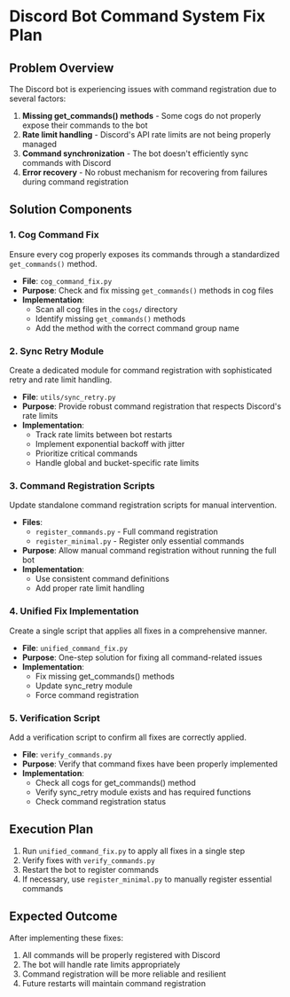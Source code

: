 # Discord Bot Command System Fix Plan

## Problem Overview

The Discord bot is experiencing issues with command registration due to several factors:

1. **Missing get_commands() methods** - Some cogs do not properly expose their commands to the bot
2. **Rate limit handling** - Discord's API rate limits are not being properly managed
3. **Command synchronization** - The bot doesn't efficiently sync commands with Discord
4. **Error recovery** - No robust mechanism for recovering from failures during command registration

## Solution Components

### 1. Cog Command Fix

Ensure every cog properly exposes its commands through a standardized `get_commands()` method.

- **File**: `cog_command_fix.py`
- **Purpose**: Check and fix missing `get_commands()` methods in cog files
- **Implementation**:
  - Scan all cog files in the `cogs/` directory
  - Identify missing `get_commands()` methods
  - Add the method with the correct command group name

### 2. Sync Retry Module

Create a dedicated module for command registration with sophisticated retry and rate limit handling.

- **File**: `utils/sync_retry.py`
- **Purpose**: Provide robust command registration that respects Discord's rate limits
- **Implementation**:
  - Track rate limits between bot restarts
  - Implement exponential backoff with jitter
  - Prioritize critical commands
  - Handle global and bucket-specific rate limits

### 3. Command Registration Scripts

Update standalone command registration scripts for manual intervention.

- **Files**:
  - `register_commands.py` - Full command registration
  - `register_minimal.py` - Register only essential commands
- **Purpose**: Allow manual command registration without running the full bot
- **Implementation**:
  - Use consistent command definitions
  - Add proper rate limit handling

### 4. Unified Fix Implementation

Create a single script that applies all fixes in a comprehensive manner.

- **File**: `unified_command_fix.py`
- **Purpose**: One-step solution for fixing all command-related issues
- **Implementation**:
  - Fix missing get_commands() methods
  - Update sync_retry module
  - Force command registration

### 5. Verification Script

Add a verification script to confirm all fixes are correctly applied.

- **File**: `verify_commands.py`
- **Purpose**: Verify that command fixes have been properly implemented
- **Implementation**:
  - Check all cogs for get_commands() method
  - Verify sync_retry module exists and has required functions
  - Check command registration status

## Execution Plan

1. Run `unified_command_fix.py` to apply all fixes in a single step
2. Verify fixes with `verify_commands.py`
3. Restart the bot to register commands
4. If necessary, use `register_minimal.py` to manually register essential commands

## Expected Outcome

After implementing these fixes:

1. All commands will be properly registered with Discord
2. The bot will handle rate limits appropriately
3. Command registration will be more reliable and resilient
4. Future restarts will maintain command registration